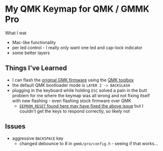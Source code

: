 # My QMK Keymap for QMK / GMMK Pro

What I wat

-   Mac-like functionality
-   per led control - I really only want one led and cap-lock indicator
-   some better layers

## Things I've Learned

-   I can flash the [original GMK firmware](https://gloriouscore.nyc3.digitaloceanspaces.com/Glorious_Core/%28QMK%29GMMK%20_PRO_US_2021_04_07_V0035_DFU_FW.bin) using the [QMK toolbox](https://github.com/qmk/qmk_toolbox)
-   the default QMK bootloader mode is `LAYER 2 -> BACKSLASH`
-   plugging in the keyboard while holding `ESC` solved a pain in the butt problem for me where the keymap was all wrong and not fixing itself with new flashing - even flashing stock firmware over QMK
    -   [`EEPROM_RESET` found here may have fixed the above issue](https://beta.docs.qmk.fm/using-qmk/simple-keycodes/quantum_keycodes) but I couldn't get the keys to respond correctly, so likely not

## Issues

-   aggressive `BACKSPACE` key
    -   changed debounce to 8 in `gmmk/pro/config.h` - seeing if that works...
